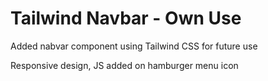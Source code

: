 # Tailwind Navbar - Own Use

Added nabvar component using Tailwind CSS for future use

Responsive design, JS added on hamburger menu icon
